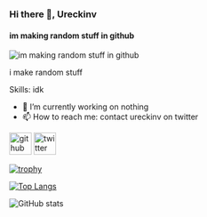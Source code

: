 ### Hi there 👋, Ureckinv
#### im making random stuff in github
![im making random stuff in github](https://imgur.com/a/dQuqzlv)

i make random stuff

Skills: idk

- 🔭 I’m currently working on nothing 
- 📫 How to reach me: contact ureckinv on twitter 


[<img src='https://cdn.jsdelivr.net/npm/simple-icons@3.0.1/icons/github.svg' alt='github' height='40'>](https://github.com/ureckinv)  [<img src='https://cdn.jsdelivr.net/npm/simple-icons@3.0.1/icons/twitter.svg' alt='twitter' height='40'>](https://twitter.com/ureckinv)  

[![trophy](https://github-profile-trophy.vercel.app/?username=ureckinv)](https://github.com/ryo-ma/github-profile-trophy)

[![Top Langs](https://github-readme-stats.vercel.app/api/top-langs/?username=ureckinv)](https://github.com/anuraghazra/github-readme-stats)

![GitHub stats](https://github-readme-stats.vercel.app/api?username=ureckinv&show_icons=true)  

